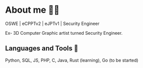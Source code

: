 # About me 🧙‍♂️

OSWE | eCPPTv2 | eJPTv1 | Security Engineer

Ex- 3D Computer Graphic artist turned Security Engineer.

## Languages and Tools 🍄

Python, SQL, JS, PHP, C, Java, Rust (learning), Go (to be started)
